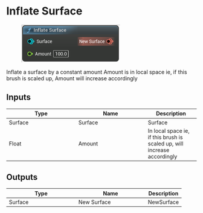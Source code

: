 # Inflate Surface

<div align="left" data-full-width="false">

<figure><img src="Inflate_Surface.png" alt=""><figcaption></figcaption></figure>

</div>

Inflate a surface by a constant amount
Amount is in local space
ie, if this brush is scaled up, Amount will increase accordingly

## Inputs

<table>
<thead><tr><th width="170">Type</th><th width="170">Name</th><th>Description</th></tr></thead>
<tbody>
<tr><td>Surface</td><td>Surface</td><td>Surface</td></tr>
<tr><td>Float</td><td>Amount</td><td>In local space
ie, if this brush is scaled up, will increase accordingly</td></tr>
</tbody>
</table>

## Outputs

<table>
<thead><tr><th width="170">Type</th><th width="170">Name</th><th>Description</th></tr></thead>
<tbody>
<tr><td>Surface</td><td>New Surface</td><td>NewSurface</td></tr>
</tbody>
</table>